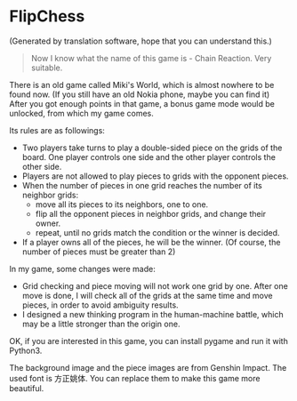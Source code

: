 # FlipChess

(Generated by translation software, hope that you can understand this.)

> Now I know what the name of this game is - Chain Reaction. Very suitable.

There is an old game called Miki's World, which is almost nowhere to be found now. (If you still have an old Nokia phone, maybe you can find it) After you got enough points in that game, a bonus game mode would be unlocked, from which my game comes.

Its rules are as followings:

- Two players take turns to play a double-sided piece on the grids of the board. One player controls one side and the other player controls the other side.
- Players are not allowed to play pieces to grids with the opponent pieces.
- When the number of pieces in one grid reaches the number of its neighbor grids:
  - move all its pieces to its neighbors, one to one.
  - flip all the opponent pieces in neighbor grids, and change their owner.
  - repeat, until no grids match the condition or the winner is decided.
- If a player owns all of the pieces, he will be the winner. (Of course, the number of pieces must be greater than 2)

In my game, some changes were made:

- Grid checking and piece moving will not work one grid by one. After one move is done, I will check all of the grids at the same time and move pieces, in order to avoid  ambiguity results.
- I designed a new thinking program in the human-machine battle, which may be a little stronger than the origin one.

OK, if you are interested in this game, you can install pygame and run it with Python3.

The background image and the piece images are from Genshin Impact. The used font is 方正姚体. You can replace them to make this game more beautiful.
